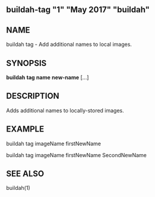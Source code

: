 ## buildah-tag "1" "May 2017" "buildah"

## NAME
buildah tag - Add additional names to local images.

## SYNOPSIS
**buildah** **tag** **name** **new-name** [...]

## DESCRIPTION
Adds additional names to locally-stored images.

## EXAMPLE

buildah tag imageName firstNewName

buildah tag imageName firstNewName SecondNewName

## SEE ALSO
buildah(1)
